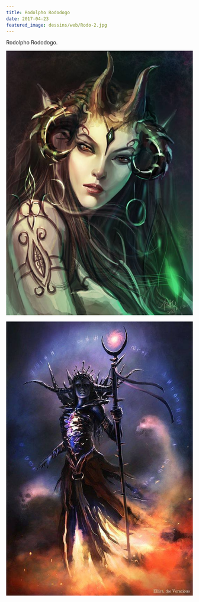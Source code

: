 ```yaml
---
title: Rodolpho Rododogo
date: 2017-04-23
featured_image: dessins/web/Rodo-2.jpg
---
```


Rodolpho Rododogo.

![Rodo](dessins/web/Rodo.jpg)

![Rodo](dessins/web/Rodo-2.jpg)
